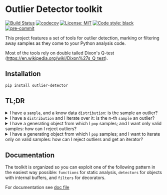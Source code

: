 # Outlier Detector toolkit
[![Build Status](https://travis-ci.com/docet85/outlier_detector.svg?branch=dev)](https://travis-ci.com/docet85/outlier_detector)
[![codecov](https://codecov.io/gh/docet85/outlier_detector/branch/dev/graph/badge.svg)](https://codecov.io/gh/docet85/outlier_detector)
[![License: MIT](https://img.shields.io/badge/License-MIT-blue.svg)](https://opensource.org/licenses/MIT)
[![Code style: black](https://img.shields.io/badge/code%20style-black-000000.svg)](https://github.com/psf/black)
[![pre-commit](https://img.shields.io/badge/pre--commit-enabled-brightgreen?logo=pre-commit&logoColor=white)](https://github.com/pre-commit/pre-commit)


This project features a set of tools for outlier detection, marking or filtering away samples
as they come to your Python analysis code.

Most of the tools rely on double tailed Dixon's Q-test (https://en.wikipedia.org/wiki/Dixon%27s_Q_test).

## Installation
```bash
pip install outlier-detector
```

## TL;DR
<details>
   <summary>I have a <code>sample</code>, and a know data <code>distribution</code>: is the sample an outlier?</summary>

```python
sample = -14.5
distribution = [0.1, 1.1, 4.78, 2.0, 7.2, 5.3]

from outlier_detector.functions import is_outlier
print(is_outlier(distribution, sample))
```

</details>

<details>
   <summary>I have a <code>distribution</code> and I iterate over it: is the n-th <code>sample</code>
   an outlier?</summary>

```python
distribution = [0.1, 1.1, 4.78, 2.0, 7.2, 5.3, 8.1, -14.1, 5.4]
from outlier_detector.detectors import OutlierDetector
od = OutlierDetector(buffer_samples=5)
for sample in distribution:
    print(od.is_outlier(sample))
```
</details>

<details>
   <summary>I have a generating object from which I <code>pop</code> samples; and I want only valid samples:
    how can I reject outliers?</summary>

```python
distribution = [0.1, 1.1, 4.78, 2.0, 7.2, 5.3, 8.1, -14.1, 5.4]
from outlier_detector.filters import filter_outlier

class MyGen:
    def __init__(self):
        self.cursor = -1

    @filter_outlier()
    def pop(self):
        self.cursor += 1
        return distribution[self.cursor]

g = MyGen()
while True:
    try:
        r = g.pop()
        print(r)
    except IndexError:
        print('No more data')
        break

```
</details>

<details>
   <summary>I have a generating object from which I <code>pop</code> samples; and I want to iterate only on valid samples:
    how can I reject outliers and get an iterator?</summary>

```python
distribution = [0.1, 1.1, 4.78, 2.0, 7.2, 5.3, 8.1, -14.1, 5.4]
from outlier_detector.filters import OutlierFilter

class MyGen:
    def __init__(self):
        self.cursor = -1

    def pop(self):
        self.cursor += 1
        return distribution[self.cursor]

g = MyGen()
of = OutlierFilter()
try:
    for sample in of.filter(g.pop):
        print(sample)
except IndexError:
    print('No more data')


```
</details>

## Documentation
The toolkit is organized so you can exploit one of the following pattern in the easiest way possible:
`functions` for static analysis, `detectors` for objects with internal buffers, and `filters` for decorators.

For documentation see [doc file](https://github.com/docet85/outlier_detector/blob/master/docs/DOC.md)
